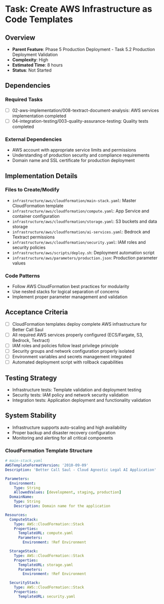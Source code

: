 # Task: Create AWS Infrastructure as Code Templates

## Overview
- **Parent Feature**: Phase 5 Production Deployment - Task 5.2 Production Deployment Validation
- **Complexity**: High
- **Estimated Time**: 8 hours
- **Status**: Not Started

## Dependencies
### Required Tasks
- [ ] 02-aws-implementation/008-textract-document-analysis: AWS services implementation completed
- [ ] 04-integration-testing/003-quality-assurance-testing: Quality tests completed

### External Dependencies
- AWS account with appropriate service limits and permissions
- Understanding of production security and compliance requirements
- Domain name and SSL certificate for production deployment

## Implementation Details
### Files to Create/Modify
- `infrastructure/aws/cloudformation/main-stack.yaml`: Master CloudFormation template
- `infrastructure/aws/cloudformation/compute.yaml`: App Service and container configuration
- `infrastructure/aws/cloudformation/storage.yaml`: S3 buckets and data storage
- `infrastructure/aws/cloudformation/ai-services.yaml`: Bedrock and Textract permissions
- `infrastructure/aws/cloudformation/security.yaml`: IAM roles and security policies
- `infrastructure/aws/scripts/deploy.sh`: Deployment automation script
- `infrastructure/aws/parameters/production.json`: Production parameter values

### Code Patterns
- Follow AWS CloudFormation best practices for modularity
- Use nested stacks for logical separation of concerns
- Implement proper parameter management and validation

## Acceptance Criteria
- [ ] CloudFormation templates deploy complete AWS infrastructure for Better Call Saul
- [ ] All required AWS services properly configured (ECS/Fargate, S3, Bedrock, Textract)
- [ ] IAM roles and policies follow least privilege principle
- [ ] Security groups and network configuration properly isolated
- [ ] Environment variables and secrets management integrated
- [ ] Automated deployment script with rollback capabilities

## Testing Strategy
- Infrastructure tests: Template validation and deployment testing
- Security tests: IAM policy and network security validation
- Integration tests: Application deployment and functionality validation

## System Stability
- Infrastructure supports auto-scaling and high availability
- Proper backup and disaster recovery configuration
- Monitoring and alerting for all critical components

### CloudFormation Template Structure
```yaml
# main-stack.yaml
AWSTemplateFormatVersion: '2010-09-09'
Description: 'Better Call Saul - Cloud Agnostic Legal AI Application'

Parameters:
  Environment:
    Type: String
    AllowedValues: [development, staging, production]
  DomainName:
    Type: String
    Description: Domain name for the application

Resources:
  ComputeStack:
    Type: AWS::CloudFormation::Stack
    Properties:
      TemplateURL: compute.yaml
      Parameters:
        Environment: !Ref Environment

  StorageStack:
    Type: AWS::CloudFormation::Stack
    Properties:
      TemplateURL: storage.yaml
      Parameters:
        Environment: !Ref Environment

  SecurityStack:
    Type: AWS::CloudFormation::Stack
    Properties:
      TemplateURL: security.yaml
```